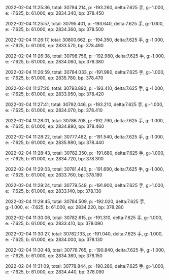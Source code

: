 2022-02-04 11:25:36, total: 30794.214, p: -193.260, delta:7.625 手, g:-1.000, e: -7.625, b: 61.000, ep: 2834.340, bp: 378.450

2022-02-04 11:25:57, total: 30795.401, p: -193.640, delta:7.625 手, g:-1.000, e: -7.625, b: 61.000, ep: 2834.360, bp: 378.500

2022-02-04 11:26:17, total: 30800.662, p: -194.350, delta:7.625 手, g:-1.000, e: -7.625, b: 61.000, ep: 2833.570, bp: 378.490

2022-02-04 11:26:38, total: 30798.756, p: -192.980, delta:7.625 手, g:-1.000, e: -7.625, b: 61.000, ep: 2834.060, bp: 378.380

2022-02-04 11:26:59, total: 30784.033, p: -191.980, delta:7.625 手, g:-1.000, e: -7.625, b: 61.000, ep: 2835.780, bp: 378.470

2022-02-04 11:27:20, total: 30793.892, p: -193.410, delta:7.625 手, g:-1.000, e: -7.625, b: 61.000, ep: 2833.950, bp: 378.420

2022-02-04 11:27:41, total: 30792.046, p: -193.210, delta:7.625 手, g:-1.000, e: -7.625, b: 61.000, ep: 2834.070, bp: 378.410

2022-02-04 11:28:01, total: 30786.708, p: -192.790, delta:7.625 手, g:-1.000, e: -7.625, b: 61.000, ep: 2834.890, bp: 378.460

2022-02-04 11:28:22, total: 30777.482, p: -191.540, delta:7.625 手, g:-1.000, e: -7.625, b: 61.000, ep: 2835.980, bp: 378.440

2022-02-04 11:28:43, total: 30782.350, p: -191.680, delta:7.625 手, g:-1.000, e: -7.625, b: 61.000, ep: 2834.720, bp: 378.300

2022-02-04 11:29:03, total: 30781.440, p: -191.680, delta:7.625 手, g:-1.000, e: -7.625, b: 61.000, ep: 2833.760, bp: 378.180

2022-02-04 11:29:24, total: 30779.549, p: -191.900, delta:7.625 手, g:-1.000, e: -7.625, b: 61.000, ep: 2833.140, bp: 378.130

2022-02-04 11:29:45, total: 30784.509, p: -192.020, delta:7.625 手, g:-1.000, e: -7.625, b: 61.000, ep: 2834.220, bp: 378.280

2022-02-04 11:30:06, total: 30782.615, p: -191.310, delta:7.625 手, g:-1.000, e: -7.625, b: 61.000, ep: 2833.410, bp: 378.090

2022-02-04 11:30:27, total: 30782.133, p: -191.040, delta:7.625 手, g:-1.000, e: -7.625, b: 61.000, ep: 2834.000, bp: 378.130

2022-02-04 11:30:48, total: 30778.765, p: -190.840, delta:7.625 手, g:-1.000, e: -7.625, b: 61.000, ep: 2834.360, bp: 378.150

2022-02-04 11:31:09, total: 30778.844, p: -190.280, delta:7.625 手, g:-1.000, e: -7.625, b: 61.000, ep: 2834.440, bp: 378.090